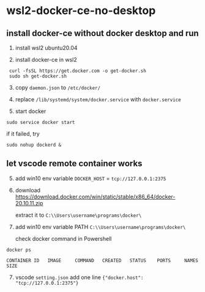 # wsl2-docker-ce-no-desktop

## install docker-ce without docker desktop and run
1. install wsl2 ubuntu20.04

2. install docker-ce in wsl2
```
 curl -fsSL https://get.docker.com -o get-docker.sh
 sudo sh get-docker.sh
```

3. copy ```daemon.json``` to ```/etc/docker/```

4. replace ```/lib/systemd/system/docker.service``` with ```docker.service```

5. start docker
```
sudo service docker start
```
if it failed, try

```
sudo nohup dockerd &
```


## let vscode remote container works

5. add win10 env variable ```DOCKER_HOST``` = ```tcp://127.0.0.1:2375```
   
6. download https://download.docker.com/win/static/stable/x86_64/docker-20.10.11.zip 

   extract it to ```C:\\Users\username\programs\docker\```

7. add win10 env variable PATH ```C:\\Users\username\programs\docker\```

   check docker command in Powershell
```
docker ps
```
```
CONTAINER ID   IMAGE     COMMAND   CREATED   STATUS    PORTS     NAMES     SIZE
```
7.  vscode ```setting.json``` add one line ```{"docker.host": "tcp://127.0.0.1:2375"}```

